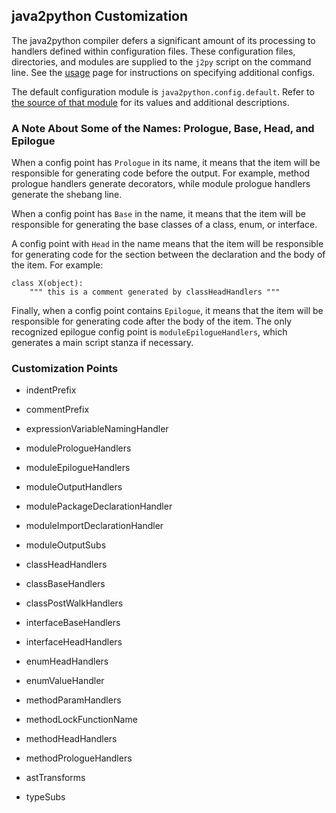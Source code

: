 ## java2python Customization

The java2python compiler defers a significant amount of its processing to
handlers defined within configuration files.  These configuration files,
directories, and modules are supplied to the `j2py` script on the command
line. See the [usage][] page for instructions on specifying additional configs.

The default configuration module is `java2python.config.default`.  Refer to [the source
of that module][1] for its values and additional descriptions.

### A Note About Some of the Names:  Prologue, Base, Head, and Epilogue

When a config point has `Prologue` in its name, it means that the item will be
responsible for generating code before the output.  For example, method
prologue handlers generate decorators, while module prologue handlers generate
the shebang line.

When a config point has `Base` in the name, it means that the item will be
responsible for generating the base classes of a class, enum, or interface.


A config point with `Head` in the name means that the item will be responsible
for generating code for the section between the declaration and the body of the
item.  For example:

    class X(object):
        """ this is a comment generated by classHeadHandlers """

Finally, when a config point contains `Epilogue`, it means that the item will
be responsible for generating code after the body of the item.  The only
recognized epilogue config point is `moduleEpilogueHandlers`, which generates a
main script stanza if necessary.

### Customization Points

* indentPrefix
* commentPrefix
* expressionVariableNamingHandler

* modulePrologueHandlers
* moduleEpilogueHandlers
* moduleOutputHandlers
* modulePackageDeclarationHandler
* moduleImportDeclarationHandler
* moduleOutputSubs


* classHeadHandlers
* classBaseHandlers
* classPostWalkHandlers

* interfaceBaseHandlers
* interfaceHeadHandlers

* enumHeadHandlers
* enumValueHandler


* methodParamHandlers
* methodLockFunctionName
* methodHeadHandlers
* methodPrologueHandlers

* astTransforms
* typeSubs


[usage]: https://github.com/natural/java2python/tree/master/doc/usage.md
[1]: https://github.com/natural/java2python/blob/master/java2python/config/default.py
